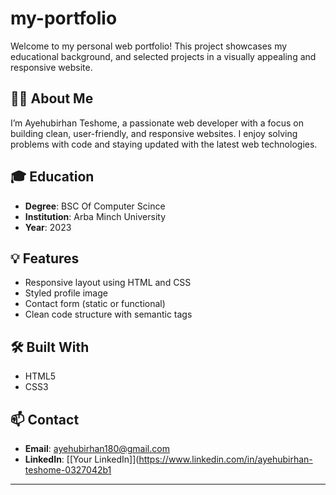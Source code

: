 # my-portfolio

Welcome to my personal web portfolio! This project showcases my educational background, and selected projects in a visually appealing and responsive website.

## 🧑‍💻 About Me

I’m Ayehubirhan Teshome, a passionate web developer with a focus on building clean, user-friendly, and responsive websites. I enjoy solving problems with code and staying updated with the latest web technologies.

## 🎓 Education

- **Degree**: BSC Of Computer Scince
- **Institution**: Arba Minch University 
- **Year**: 2023

## 💡 Features

- Responsive layout using HTML and CSS
- Styled profile image
- Contact form (static or functional)
- Clean code structure with semantic tags

## 🛠️ Built With

- HTML5
- CSS3

## 📫 Contact

- **Email**: ayehubirhan180@gmail.com
- **LinkedIn**: [[Your LinkedIn]](https://www.linkedin.com/in/ayehubirhan-teshome-0327042b1

---
